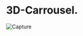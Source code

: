 # 3D-Carrousel.
![Capture](https://github.com/anikettambe1509/3D-Carrousel./assets/125437971/2665199f-e947-42f7-84e7-6edb49b9a7bc)
